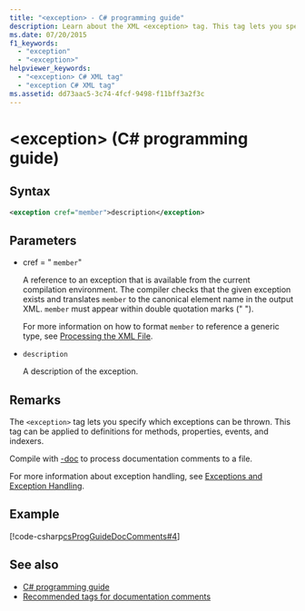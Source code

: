 ```yaml
---
title: "<exception> - C# programming guide"
description: Learn about the XML <exception> tag. This tag lets you specify which exceptions can be thrown, and can be applied to methods, properties, events, and indexers.
ms.date: 07/20/2015
f1_keywords:
  - "exception"
  - "<exception>"
helpviewer_keywords:
  - "<exception> C# XML tag"
  - "exception C# XML tag"
ms.assetid: dd73aac5-3c74-4fcf-9498-f11bff3a2f3c
---
```

# \<exception> (C# programming guide)

## Syntax

```xml
<exception cref="member">description</exception>
```

## Parameters

- cref = " `member`"

  A reference to an exception that is available from the current compilation environment. The compiler checks that the given exception exists and translates `member` to the canonical element name in the output XML. `member` must appear within double quotation marks (" ").

  For more information on how to format `member` to reference a generic type, see [Processing the XML File](processing-the-xml-file.md).

- `description`

  A description of the exception.

## Remarks

The `<exception>` tag lets you specify which exceptions can be thrown. This tag can be applied to definitions for methods, properties, events, and indexers.

Compile with [-doc](../../language-reference/compiler-options/doc-compiler-option.md) to process documentation comments to a file.

For more information about exception handling, see [Exceptions and Exception Handling](../exceptions/index.md).

## Example

[!code-csharp[csProgGuideDocComments#4](~/samples/snippets/csharp/VS_Snippets_VBCSharp/csProgGuideDocComments/CS/DocComments.cs#4)]

## See also

- [C# programming guide](../index.md)
- [Recommended tags for documentation comments](recommended-tags-for-documentation-comments.md)
